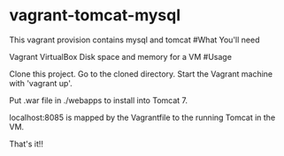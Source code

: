 # vagrant-tomcat-mysql
This vagrant provision contains mysql and tomcat
#What You'll need

Vagrant
VirtualBox
Disk space and memory for a VM
#Usage

Clone this project.
Go to the cloned directory.
Start the Vagrant machine with 'vagrant up'.

Put .war file in ./webapps to install into Tomcat 7.

localhost:8085 is mapped by the Vagrantfile to the running Tomcat in the VM.

That's it!!
